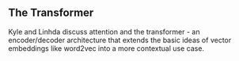## The Transformer

Kyle and Linhda discuss attention and the transformer - an encoder/decoder architecture that extends the basic ideas of vector embeddings like word2vec into a more contextual use case. 





